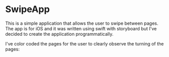 # SwipeApp

This is a simple application that allows the user to swipe between pages. The app is for iOS and it was written using swift with storyboard but I've decided to create the application programmatically.

I've color coded the pages for the user to clearly observe the turning of the pages:



